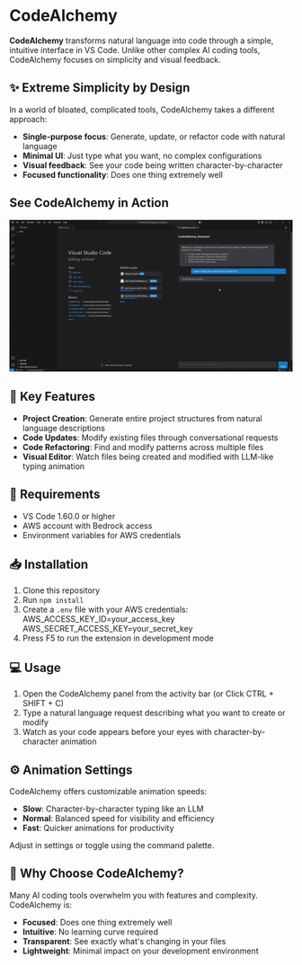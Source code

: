 # CodeAlchemy

**CodeAlchemy** transforms natural language into code through a simple, intuitive interface in VS Code. Unlike other complex AI coding tools, CodeAlchemy focuses on simplicity and visual feedback.

## ✨ Extreme Simplicity by Design

In a world of bloated, complicated tools, CodeAlchemy takes a different approach:

- **Single-purpose focus**: Generate, update, or refactor code with natural language
- **Minimal UI**: Just type what you want, no complex configurations
- **Visual feedback**: See your code being written character-by-character
- **Focused functionality**: Does one thing extremely well

## See CodeAlchemy in Action

[![CodeAlchemy Demo](media/ezgif-4d614e3dbb843b.gif)](https://drive.google.com/file/d/1QtuELZ-BQvoVthzZmdTQxI5UBFmbsoyk/view "See CodeAlchemy in action")

## 🚀 Key Features

- **Project Creation**: Generate entire project structures from natural language descriptions
- **Code Updates**: Modify existing files through conversational requests 
- **Code Refactoring**: Find and modify patterns across multiple files
- **Visual Editor**: Watch files being created and modified with LLM-like typing animation

## 🔧 Requirements

- VS Code 1.60.0 or higher
- AWS account with Bedrock access
- Environment variables for AWS credentials

## 📥 Installation

1. Clone this repository
2. Run `npm install`
3. Create a `.env` file with your AWS credentials:
    AWS_ACCESS_KEY_ID=your_access_key
    AWS_SECRET_ACCESS_KEY=your_secret_key
4. Press F5 to run the extension in development mode

## 💻 Usage

1. Open the CodeAlchemy panel from the activity bar (or Click CTRL + SHIFT + C)
2. Type a natural language request describing what you want to create or modify
3. Watch as your code appears before your eyes with character-by-character animation

## ⚙️ Animation Settings

CodeAlchemy offers customizable animation speeds:

- **Slow**: Character-by-character typing like an LLM
- **Normal**: Balanced speed for visibility and efficiency
- **Fast**: Quicker animations for productivity

Adjust in settings or toggle using the command palette.

## 🌟 Why Choose CodeAlchemy?

Many AI coding tools overwhelm you with features and complexity. CodeAlchemy is:

- **Focused**: Does one thing extremely well
- **Intuitive**: No learning curve required
- **Transparent**: See exactly what's changing in your files
- **Lightweight**: Minimal impact on your development environment

